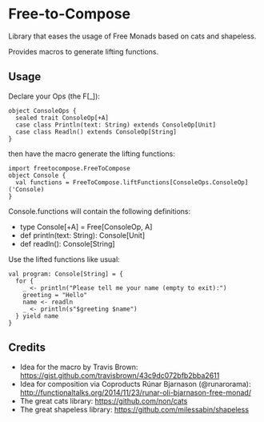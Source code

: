 Free-to-Compose
===============

Library that eases the usage of Free Monads based on cats and shapeless.


Provides macros to generate lifting functions.


Usage
-----
Declare your Ops (the F[_]):

    object ConsoleOps {
      sealed trait ConsoleOp[+A]
      case class Println(text: String) extends ConsoleOp[Unit]
      case class Readln() extends ConsoleOp[String]
    }
    
then have the macro generate the lifting functions:

    import freetocompose.FreeToCompose
    object Console {
      val functions = FreeToCompose.liftFunctions[ConsoleOps.ConsoleOp]('Console)
    }


Console.functions will contain the following definitions:
- type Console[+A] = Free[ConsoleOp, A]
- def println(text: String): Console[Unit]
- def readln(): Console[String]

Use the lifted functions like usual:

    val program: Console[String] = {
      for {
        _ <- println("Please tell me your name (empty to exit):")
        greeting = "Hello"
        name <- readln
        _ <- println(s"$greeting $name")
      } yield name
    }


Credits
-------
- Idea for the macro by Travis Brown: https://gist.github.com/travisbrown/43c9dc072bfb2bba2611
- Idea for composition via Coproducts Rúnar Bjarnason (@runarorama): http://functionaltalks.org/2014/11/23/runar-oli-bjarnason-free-monad/
- The great cats library: https://github.com/non/cats
- The great shapeless library: https://github.com/milessabin/shapeless
